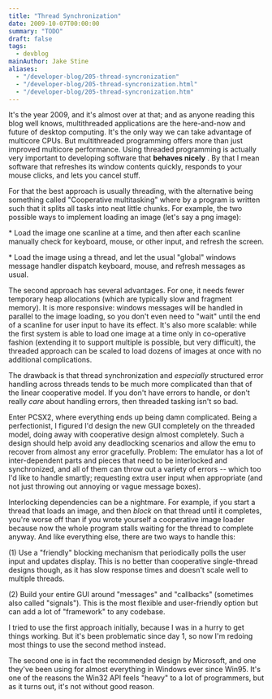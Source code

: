 ```yaml
---
title: "Thread Synchronization"
date: 2009-10-07T00:00:00
summary: "TODO"
draft: false
tags:
  - devblog
mainAuthor: Jake Stine
aliases:
  - "/developer-blog/205-thread-syncronization"
  - "/developer-blog/205-thread-syncronization.html"
  - "/developer-blog/205-thread-syncronization.htm"
---
```



It's the year 2009, and it's almost over at that; and as anyone reading
this blog well knows, multithreaded applications are the here-and-now
and future of desktop computing. It's the only way we can take advantage
of multicore CPUs. But multithreaded programming offers more than just
improved multicore performance. Using threaded programming is actually
very important to developing software that **behaves nicely** . By that
I mean software that refreshes its window contents quickly, responds to
your mouse clicks, and lets you cancel stuff.

For that the best approach is usually threading, with the alternative
being something called "Cooperative multitasking" where by a program is
written such that it splits all tasks into neat little chunks. For
example, the two possible ways to implement loading an image (let's say
a png image):

\* Load the image one scanline at a time, and then after each scanline
manually check for keyboard, mouse, or other input, and refresh the
screen.

\* Load the image using a thread, and let the usual "global" windows
message handler dispatch keyboard, mouse, and refresh messages as
usual.

The second approach has several advantages. For one, it needs fewer
temporary heap allocations (which are typically slow and fragment
memory). It is more responsive: windows messages will be handled in
parallel to the image loading, so you don't even need to "wait" until
the end of a scanline for user input to have its effect. It's also more
scalable: while the first system is able to load one image at a time
only in co-operative fashion (extending it to support multiple is
possible, but very difficult), the threaded approach can be scaled to
load dozens of images at once with no additional complications.

The drawback is that thread synchronization and *especially* structured
error handling across threads tends to be much more complicated than
that of the linear cooperative model. If you don't have errors to
handle, or don't really *care* about handling errors, then threaded
tasking isn't so bad.

Enter PCSX2, where everything ends up being damn complicated. Being a
perfectionist, I figured I'd design the new GUI completely on the
threaded model, doing away with cooperative design almost completely.
Such a design should help avoid any deadlocking scenarios and allow the
emu to recover from almost any error gracefully. Problem: The emulator
has a lot of inter-dependent parts and pieces that need to be
interlocked and synchronized, and all of them can throw out a variety of
errors -- which too I'd like to handle smartly; requesting extra user
input when appropriate (and not just throwing out annoying or vague
message boxes).

Interlocking dependencies can be a nightmare. For example, if you start
a thread that loads an image, and then *block* on that thread until it
completes, you're worse off than if you wrote yourself a cooperative
image loader because now the whole program stalls waiting for the thread
to complete anyway. And like everything else, there are two ways to
handle this:

(1) Use a "friendly" blocking mechanism that periodically polls the user
input and updates display. This is no better than cooperative
single-thread designs though, as it has slow response times and doesn't
scale well to multiple threads.

(2) Build your entire GUI around "messages" and "callbacks" (sometimes
also called "signals"). This is the most flexible and user-friendly
option but can add a lot of "framework" to any codebase.

I tried to use the first approach initially, because I was in a hurry to
get things working. But it's been problematic since day 1, so now I'm
redoing most things to use the second method instead.

The second one is in fact the recommended design by Microsoft, and one
they've been using for almost everything in Windows ever since Win95.
It's one of the reasons the Win32 API feels "heavy" to a lot of
programmers, but as it turns out, it's not without good reason.
